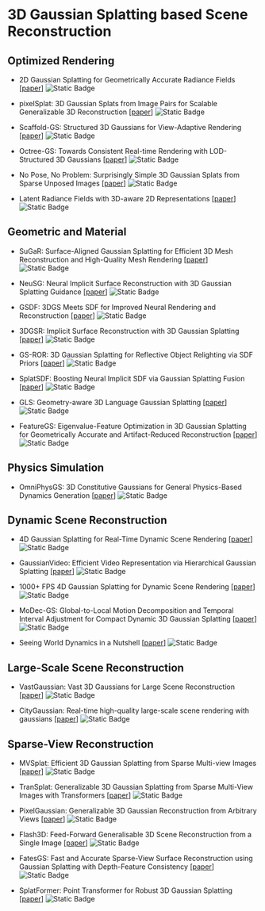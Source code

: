 # 3D Gaussian Splatting based Scene Reconstruction

## Optimized Rendering

- 2D Gaussian Splatting for Geometrically Accurate Radiance Fields [[paper](https://arxiv.org/abs/2403.17888)] ![Static Badge](https://img.shields.io/badge/SIGGRAPH%202024-red)
- pixelSplat: 3D Gaussian Splats from Image Pairs for Scalable Generalizable 3D Reconstruction [[paper](https://arxiv.org/abs/2312.12337)] ![Static Badge](https://img.shields.io/badge/arXiv%202312-red)
- Scaffold-GS: Structured 3D Gaussians for View-Adaptive Rendering [[paper](https://arxiv.org/abs/2312.00109)] ![Static Badge](https://img.shields.io/badge/CVPR%202024-blue)

- Octree-GS: Towards Consistent Real-time Rendering with LOD-Structured 3D Gaussians [[paper](https://arxiv.org/abs/2403.17898)] ![Static Badge](https://img.shields.io/badge/arXiv%202403-red)

- No Pose, No Problem: Surprisingly Simple 3D Gaussian Splats from Sparse Unposed Images [[paper](https://arxiv.org/abs/2410.24207)] ![Static Badge](https://img.shields.io/badge/arXiv%202410-red)

- Latent Radiance Fields with 3D-aware 2D Representations [[paper](https://arxiv.org/abs/2502.09613)] ![Static Badge](https://img.shields.io/badge/ICLR%202025-blue)

## Geometric and Material

- SuGaR: Surface-Aligned Gaussian Splatting for Efficient 3D Mesh Reconstruction and High-Quality Mesh Rendering [[paper](https://openaccess.thecvf.com/content/CVPR2024/papers/Guedon_SuGaR_Surface-Aligned_Gaussian_Splatting_for_Efficient_3D_Mesh_Reconstruction_and_CVPR_2024_paper.pdf)] ![Static Badge](https://img.shields.io/badge/CVPR%202024-blue)

- NeuSG: Neural Implicit Surface Reconstruction with 3D Gaussian Splatting Guidance [[paper](https://arxiv.org/abs/2312.00846)] ![Static Badge](https://img.shields.io/badge/arXiv%202312-red)

- GSDF: 3DGS Meets SDF for Improved Neural Rendering and Reconstruction [[paper](https://arxiv.org/abs/2403.16964)] ![Static Badge](https://img.shields.io/badge/NeurIPS%202024-blue)

- 3DGSR: Implicit Surface Reconstruction with 3D Gaussian Splatting [[paper](https://dl.acm.org/doi/10.1145/3687952)] ![Static Badge](https://img.shields.io/badge/ACM%20Transactions%20on%20Graphics-blue)

- GS-ROR: 3D Gaussian Splatting for Reflective Object Relighting via SDF Priors [[paper](https://arxiv.org/abs/2406.18544)] ![Static Badge](https://img.shields.io/badge/arXiv%202406-red)

- SplatSDF: Boosting Neural Implicit SDF via Gaussian Splatting Fusion [[paper](https://arxiv.org/abs/2411.15468)] ![Static Badge](https://img.shields.io/badge/arXiv%202411-red)


- GLS: Geometry-aware 3D Language Gaussian Splatting [[paper](https://arxiv.org/abs/2411.18066)] ![Static Badge](https://img.shields.io/badge/arXiv%202411-red)

- FeatureGS: Eigenvalue-Feature Optimization in 3D Gaussian Splatting for Geometrically Accurate and Artifact-Reduced Reconstruction [[paper](https://arxiv.org/abs/2501.17655)] ![Static Badge](https://img.shields.io/badge/arXiv%202501-red)


## Physics Simulation

- OmniPhysGS: 3D Constitutive Gaussians for General Physics-Based Dynamics Generation [[paper](https://arxiv.org/abs/2501.18982)] ![Static Badge](https://img.shields.io/badge/ICLR%202025-blue)


## Dynamic Scene Reconstruction

- 4D Gaussian Splatting for Real-Time Dynamic Scene Rendering [[paper](https://arxiv.org/abs/2310.08528)] ![Static Badge](https://img.shields.io/badge/CVPR%202024-blue)


- GaussianVideo: Efficient Video Representation via Hierarchical Gaussian Splatting [[paper](https://arxiv.org/abs/2501.04782)] ![Static Badge](https://img.shields.io/badge/arXiv%202501-red)

- 1000+ FPS 4D Gaussian Splatting for Dynamic Scene Rendering [[paper](https://arxiv.org/abs/2503.16422)] ![Static Badge](https://img.shields.io/badge/arXiv%202503-red)

- MoDec-GS: Global-to-Local Motion Decomposition and Temporal Interval Adjustment for Compact Dynamic 3D Gaussian Splatting [[paper](https://arxiv.org/abs/2501.03714)] ![Static Badge](https://img.shields.io/badge/arXiv%202501-red)

- Seeing World Dynamics in a Nutshell [[paper](https://arxiv.org/abs/2502.03465)] ![Static Badge](https://img.shields.io/badge/arXiv%202502-red)


## Large-Scale Scene Reconstruction

- VastGaussian: Vast 3D Gaussians for Large Scene Reconstruction [[paper](http://openaccess.thecvf.com/content/CVPR2024/papers/Lin_VastGaussian_Vast_3D_Gaussians_for_Large_Scene_Reconstruction_CVPR_2024_paper.pdf)] ![Static Badge](https://img.shields.io/badge/CVPR%202024-blue)

- CityGaussian: Real-time high-quality large-scale scene rendering with gaussians [[paper](https://arxiv.org/pdf/2404.01133)] ![Static Badge](https://img.shields.io/badge/ECCV%202025-blue)

## Sparse-View Reconstruction

- MVSplat: Efficient 3D Gaussian Splatting from Sparse Multi-view Images [[paper](https://arxiv.org/abs/2403.14627)] ![Static Badge](https://img.shields.io/badge/ECCV%202025-blue)

- TranSplat: Generalizable 3D Gaussian Splatting from Sparse Multi-View Images with Transformers [[paper](https://arxiv.org/abs/2408.13770)] ![Static Badge](https://img.shields.io/badge/arXiv%202408-red)


- PixelGaussian: Generalizable 3D Gaussian Reconstruction from Arbitrary Views [[paper](https://arxiv.org/abs/2410.18979)] ![Static Badge](https://img.shields.io/badge/arXiv%202410-red)

- Flash3D: Feed-Forward Generalisable 3D Scene Reconstruction from a Single Image [[paper](https://arxiv.org/abs/2406.04343)] ![Static Badge](https://img.shields.io/badge/arXiv%202406-red)


- FatesGS: Fast and Accurate Sparse-View Surface Reconstruction using Gaussian Splatting with Depth-Feature Consistency [[paper](https://arxiv.org/abs/2501.04628)] ![Static Badge](https://img.shields.io/badge/arXiv%202501-red)

- SplatFormer: Point Transformer for Robust 3D Gaussian Splatting [[paper](https://arxiv.org/abs/2411.06390)] ![Static Badge](https://img.shields.io/badge/ICLR%202025-blue)